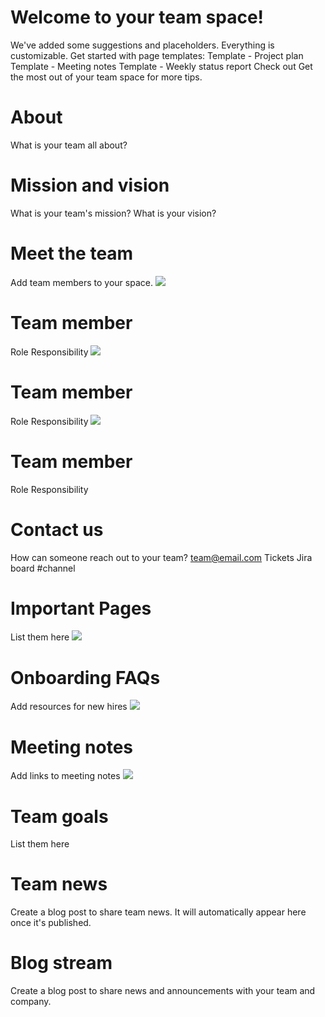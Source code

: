 # Welcome to your team space!
We've added some suggestions and placeholders. Everything is customizable.
Get started with page templates:
Template - Project plan
Template - Meeting notes
Template - Weekly status report
Check out Get the most out of your team space for more tips.
# About
What is your team all about?
# Mission and vision
What is your team's mission? What is your vision?
# Meet the team
Add team members to your space.
![](https://unstructured-ingest-test.atlassian.net/wiki/download/thumbnails/229477/angie.svg?version=1&modificationDate=1688145926387&cacheVersion=1&api=v2&width=256&height=257)
# Team member
Role
Responsibility
![](https://unstructured-ingest-test.atlassian.net/wiki/download/thumbnails/229477/gael.svg?version=1&modificationDate=1688145927077&cacheVersion=1&api=v2&width=256&height=257)
# Team member
Role
Responsibility
![](https://unstructured-ingest-test.atlassian.net/wiki/download/thumbnails/229477/claudia.svg?version=1&modificationDate=1688145927764&cacheVersion=1&api=v2&width=256&height=257)
# Team member
Role
Responsibility
# Contact us
How can someone reach out to your team?
team@email.com
Tickets
Jira board
#channel
# Important Pages
List them here
![](https://unstructured-ingest-test.atlassian.net/wiki/download/attachments/229477/raised_hand.svg?version=1&modificationDate=1688145928452&cacheVersion=1&api=v2)
# Onboarding FAQs
Add resources for new hires
![](https://unstructured-ingest-test.atlassian.net/wiki/download/attachments/229477/ledger.svg?version=1&modificationDate=1688145929151&cacheVersion=1&api=v2)
# Meeting notes
Add links to meeting notes
![](https://unstructured-ingest-test.atlassian.net/wiki/download/attachments/229477/astronaut.svg?version=1&modificationDate=1688145929790&cacheVersion=1&api=v2)
# Team goals
List them here
# Team news
Create a blog post to share team news. It will automatically appear here once it's published.
# Blog stream
Create a blog post to share news and announcements with your team and company.